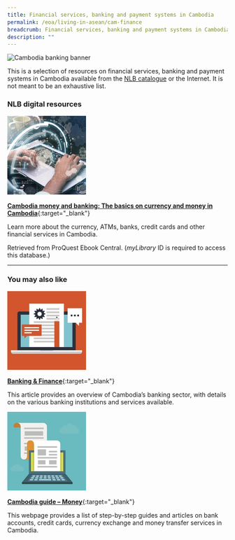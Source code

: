 ```yaml
---
title: Financial services, banking and payment systems in Cambodia
permalink: /eoa/living-in-asean/cam-finance
breadcrumb: Financial services, banking and payment systems in Cambodia
description: ""
---
```




<img src="/images/asean-living/ASEAN-Cambodia-Banking.jpg" alt="Cambodia banking banner" style="width:800px;" />

This is a selection of resources on financial services, banking and payment systems in Cambodia available from the [NLB catalogue](http://catalogue.nlb.gov.sg/) or the Internet.  It is not meant to be an exhaustive list.

### **NLB digital resources**

<img src="/images/resources/Database 2.jpg" style="width:180px;" />

[**Cambodia money and banking: The basics on currency and money in Cambodia**](http://eresources.nlb.gov.sg/Main/Browse?startsWith=P){:target="_blank"}

Learn more about the currency, ATMs, banks, credit cards and other financial services in Cambodia.

Retrieved from ProQuest Ebook Central. (*myLibrary* ID is required to access this database.)

---

### **You may also like**

<img src="/images/resources/Article 4.jpg" style="width:180px;" />

[**Banking & Finance**](https://www.b2b-cambodia.com/industry-overviews/banking-finance){:target="_blank"}

This article provides an overview of Cambodia’s banking sector, with details on the various banking institutions and services available.

<img src="/images/resources/Article 1.jpg" style="width:180px;" />

[**Cambodia guide – Money**](https://www.justlanded.com/english/Cambodia/Cambodia-Guide/Money){:target="_blank"}

This webpage provides a list of step-by-step guides and articles on bank accounts, credit cards, currency exchange and money transfer services in Cambodia.